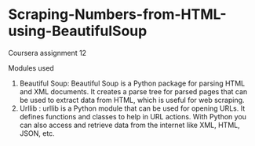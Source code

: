 # Scraping-Numbers-from-HTML-using-BeautifulSoup
Coursera assignment 12

Modules used 
1. Beautiful Soup: Beautiful Soup is a Python package for parsing HTML and XML documents. It creates a parse tree for parsed pages that can be used to extract data from HTML, which is useful for web scraping.
2. Urllib : urllib is a Python module that can be used for opening URLs. It defines functions and classes to help in URL actions. With Python you can also access and retrieve data from the internet like XML, HTML, JSON, etc.
